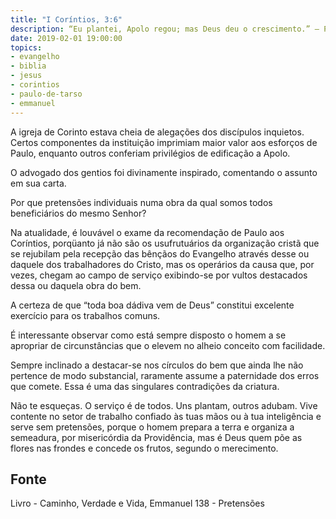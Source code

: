 ```yaml
---
title: "I Coríntios, 3:6"
description: “Eu plantei, Apolo regou; mas Deus deu o crescimento.” — Paulo
date: 2019-02-01 19:00:00
topics: 
- evangelho
- biblia
- jesus
- corintios
- paulo-de-tarso
- emmanuel
---
```


A igreja de Corinto estava cheia de alegações dos discípulos inquietos.
Certos componentes da instituição imprimiam maior valor aos esforços de
Paulo, enquanto outros conferiam privilégios de edificação a Apolo.

O advogado dos gentios foi divinamente inspirado, comentando o assunto
em sua carta.

Por que pretensões individuais numa obra da qual somos todos
beneficiários do mesmo Senhor?

Na atualidade, é louvável o exame da recomendação de Paulo aos
Coríntios, porqüanto já não são os usufrutuários da organização cristã que se
rejubilam pela recepção das bênçãos do Evangelho através desse ou daquele
dos trabalhadores do Cristo, mas os operários da causa que, por vezes,
chegam ao campo de serviço exibindo-se por vultos destacados dessa ou
daquela obra do bem.

A certeza de que “toda boa dádiva vem de Deus” constitui excelente
exercício para os trabalhos comuns.

É interessante observar como está sempre disposto o homem a se apropriar de
circunstâncias que o elevem no alheio conceito com facilidade.

Sempre inclinado a destacar-se nos círculos do bem que ainda lhe não pertence de
modo substancial, raramente assume a paternidade dos erros que comete. Essa é
uma das singulares contradições da criatura.

Não te esqueças. O serviço é de todos. Uns plantam, outros adubam. Vive contente
no setor de trabalho confiado às tuas mãos ou à tua inteligência e serve sem
pretensões, porque o homem prepara a terra e organiza a semeadura, por
misericórdia da Providência, mas é Deus quem põe as flores nas frondes e concede
os frutos, segundo o merecimento.


## Fonte
Livro - Caminho, Verdade e Vida, Emmanuel
138 - Pretensões
